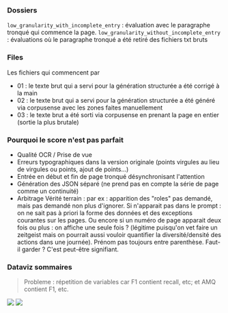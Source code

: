 ### Dossiers

`low_granularity_with_incomplete_entry` : évaluation avec le paragraphe tronqué qui commence la page.
`low_granularity_without_incomplete_entry` : évaluations où le paragraphe tronqué a été retiré des fichiers txt bruts

### Files

Les fichiers qui commencent par 

- 01 : le texte brut qui a servi pour la génération structurée a été corrigé à la main 
- 02 : le texte brut qui a servi pour la génération structurée a été généré via corpusense avec les zones faites manuellement
- 03 : le texte brut a été sorti via corpusense en prenant la page en entier (sortie la plus brutale)

### Pourquoi le score n'est pas parfait 
- Qualité OCR / Prise de vue
- Erreurs typographiques dans la version originale (points virgules au lieu de virgules ou points, ajout de points...)
- Entrée en début et fin de page tronqué désynchronisant l'attention
- Génération des JSON séparé (ne prend pas en compte la série de page comme un continuité)
- Arbitrage Vérité terrain : par ex : apparition des "roles" pas demandé, mais pas demandé non plus d'ignorer. Si n'apparait pas dans le prompt : on ne sait pas à priori la forme des données et des exceptions courantes sur les pages. Ou encore si un numéro de page apparait deux fois ou plus : on affiche une seule fois ? (légitime puisqu'on vet faire un zeitgeist mais on pourrait aussi vouloir quantifier la diversité/densité des actions dans une journée). Prénom pas toujours entre parenthèse. Faut-il garder ? C'est peut-être signifiant.


### Dataviz sommaires

> Probleme : répetition de variables car F1 contient recall, etc; et AMQ contient F1, etc.

![](../dataviz/bar.png)
![](../dataviz/radar.png)